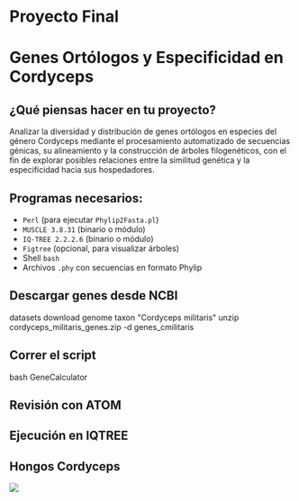 # Proyecto Final 
# Genes Ortólogos y Especificidad en Cordyceps

## ¿Qué piensas hacer en tu proyecto?

Analizar la diversidad y distribución de genes ortólogos en especies del género Cordyceps mediante el procesamiento automatizado de secuencias génicas, su alineamiento y la construcción de árboles filogenéticos, con el fin de explorar posibles relaciones entre la similitud genética y la especificidad hacia sus hospedadores.

## Programas necesarios:

* `Perl` (para ejecutar `Phylip2Fasta.pl`)
* `MUSCLE 3.8.31` (binario o módulo)
* `IQ-TREE 2.2.2.6` (binario o módulo)
* `Figtree` (opcional, para visualizar árboles)
* Shell `bash`
* Archivos `.phy` con secuencias en formato Phylip

## Descargar genes desde NCBI

datasets download genome taxon "Cordyceps militaris"
unzip cordyceps_militaris_genes.zip -d genes_cmilitaris

## Correr el script

bash GeneCalculator

## Revisión con ATOM

## Ejecución en IQTREE


## Hongos Cordyceps

![](https://static.nationalgeographic.es/files/styles/image_3200/public/naturepl_01678604.jpg?w=1900&h=1267)
